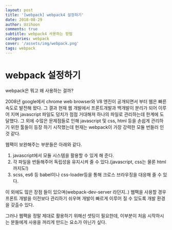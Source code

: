 ```yaml
---
layout: post
title: '[webpack] webpack4 설정하기'
date: 2018-08-29
author: Uzihoon
comments: true
subtitle: webpack4 사용하는 방법
categories: webpack
cover: '/assets/img/webpack.png'
tags: webpack
---
```


webpack 설정하기
===========

webpack은 뭐고 왜 사용하는 걸까?


2008년 google에서 chrome web browser와 V8 엔진이 공개되면서 부터 웹은 빠른 속도로 발전해 왔다.
그 결과 현재 웹 개발에서 프론트개발과 백개발이 분리가 되어 이루어 지며 javascript 파일도 덩치가 점점 거대해져 하나의 파일로 관리하는데 한계에 도달했다. 그 외에 수많은 문제점들로 인해 javascript 및 css, html 등을 손쉽게 관리하기 위한 툴들이 등장 하기 시작했는데 현재는 webpack이 가장 강력한 모듈 번들러 인것 같다.

웹팩이 보완해주는 부분들은 아래와 같다.

1. javascript에서 모듈 시스템을 활용할 수 있게 해 준다.
2. 각 파일을 번들해주어 독립성을 유지시켜 줄 수 있다.(javascript, css는 물론 html 까지도!)
3. scss, es6 등 babel이나 css-loader등을 통해 크로스 브라우징을 대응해 줄 수 있다.

이 외에도 많은 장점 들이 있으며(webpack-dev-server 라던지..) 웹팩을 사용할 경우 프론트 개발을 이전보다 관리하기 쉬우며 개발이 빠르게 이루어 질 수 있도록 개발 환경을 갖출수 있다.

그러나 웹팩을 정말 제대로 활용하기 위해선 셋팅이 필요한데, 이부분이 처음 시작하시는 분들에게 사용을 꺼리게 만드는 요소가 아닌가 싶다.